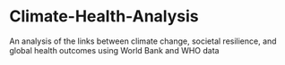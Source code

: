 # Climate-Health-Analysis
An analysis of the links between climate change, societal resilience, and global health outcomes using World Bank and WHO data
